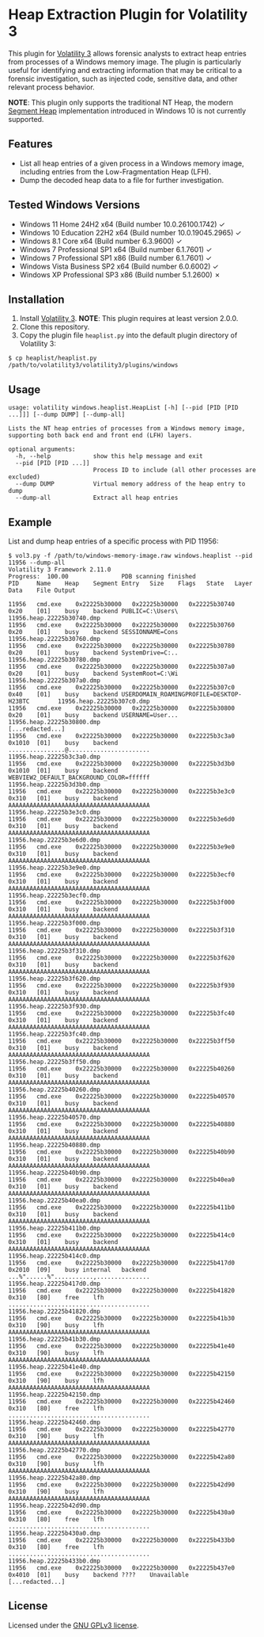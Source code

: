 # Heap Extraction Plugin for Volatility 3

This plugin for [Volatility 3](https://github.com/volatilityfoundation/volatility3/) allows forensic analysts to extract heap entries from processes of a Windows memory image. The plugin is particularly useful for identifying and extracting information that may be critical to a forensic investigation, such as injected code, sensitive data, and other relevant process behavior.

**NOTE**: This plugin only supports the traditional NT Heap, the modern [Segment Heap](https://learn.microsoft.com/en-us/windows/win32/sbscs/application-manifests#heaptype) implementation introduced in Windows 10 is not currently supported.

## Features

- List all heap entries of a given process in a Windows memory image, including entries from the Low-Fragmentation Heap (LFH).
- Dump the decoded heap data to a file for further investigation.

## Tested Windows Versions

- Windows 11 Home 24H2 x64 (Build number 10.0.26100.1742) &check;
- Windows 10 Education 22H2 x64 (Build number 10.0.19045.2965) &check;
- Windows 8.1 Core x64 (Build number 6.3.9600) &check;
- Windows 7 Professional SP1 x64 (Build number 6.1.7601) &check;
- Windows 7 Professional SP1 x86 (Build number 6.1.7601) &check;
- Windows Vista Business SP2 x64 (Build number 6.0.6002) &check;
- Windows XP Professional SP3 x86 (Build number 5.1.2600) &cross;

## Installation

1. Install [Volatility 3](https://github.com/volatilityfoundation/volatility3?tab=readme-ov-file#installing). **NOTE**: This plugin requires at least version 2.0.0.
1. Clone this repository.
3. Copy the plugin file `heaplist.py` into the default plugin directory of Volatility 3:

```shell
$ cp heaplist/heaplist.py /path/to/volatility3/volatility3/plugins/windows
```

## Usage

```
usage: volatility windows.heaplist.HeapList [-h] [--pid [PID [PID ...]]] [--dump DUMP] [--dump-all]

Lists the NT heap entries of processes from a Windows memory image, supporting both back end and front end (LFH) layers.

optional arguments:
  -h, --help            show this help message and exit
  --pid [PID [PID ...]]
                        Process ID to include (all other processes are excluded)
  --dump DUMP           Virtual memory address of the heap entry to dump
  --dump-all            Extract all heap entries
```

## Example

List and dump heap entries of a specific process with PID 11956:

```
$ vol3.py -f /path/to/windows-memory-image.raw windows.heaplist --pid 11956 --dump-all
Volatility 3 Framework 2.11.0
Progress:  100.00               PDB scanning finished                          
PID     Name    Heap    Segment Entry   Size    Flags   State   Layer   Data    File Output

11956   cmd.exe    0x22225b30000   0x22225b30000   0x22225b30740   0x20    [01]    busy    backend PUBLIC=C:\Users\        11956.heap.22225b30740.dmp
11956   cmd.exe    0x22225b30000   0x22225b30000   0x22225b30760   0x20    [01]    busy    backend SESSIONNAME=Cons        11956.heap.22225b30760.dmp
11956   cmd.exe    0x22225b30000   0x22225b30000   0x22225b30780   0x20    [01]    busy    backend SystemDrive=C:..        11956.heap.22225b30780.dmp
11956   cmd.exe    0x22225b30000   0x22225b30000   0x22225b307a0   0x20    [01]    busy    backend SystemRoot=C:\Wi        11956.heap.22225b307a0.dmp
11956   cmd.exe    0x22225b30000   0x22225b30000   0x22225b307c0   0x40    [01]    busy    backend USERDOMAIN_ROAMINGPROFILE=DESKTOP-H23BTC        11956.heap.22225b307c0.dmp
11956   cmd.exe    0x22225b30000   0x22225b30000   0x22225b30800   0x20    [01]    busy    backend USERNAME=User...        11956.heap.22225b30800.dmp
[...redacted...]
11956   cmd.exe    0x22225b30000   0x22225b30000   0x22225b3c3a0   0x1010  [01]    busy    backend ................@.......................        11956.heap.22225b3c3a0.dmp
11956   cmd.exe    0x22225b30000   0x22225b30000   0x22225b3d3b0   0x1010  [01]    busy    backend WEBVIEW2_DEFAULT_BACKGROUND_COLOR=ffffff        11956.heap.22225b3d3b0.dmp
11956   cmd.exe    0x22225b30000   0x22225b30000   0x22225b3e3c0   0x310   [01]    busy    backend AAAAAAAAAAAAAAAAAAAAAAAAAAAAAAAAAAAAAAAA        11956.heap.22225b3e3c0.dmp
11956   cmd.exe    0x22225b30000   0x22225b30000   0x22225b3e6d0   0x310   [01]    busy    backend AAAAAAAAAAAAAAAAAAAAAAAAAAAAAAAAAAAAAAAA        11956.heap.22225b3e6d0.dmp
11956   cmd.exe    0x22225b30000   0x22225b30000   0x22225b3e9e0   0x310   [01]    busy    backend AAAAAAAAAAAAAAAAAAAAAAAAAAAAAAAAAAAAAAAA        11956.heap.22225b3e9e0.dmp
11956   cmd.exe    0x22225b30000   0x22225b30000   0x22225b3ecf0   0x310   [01]    busy    backend AAAAAAAAAAAAAAAAAAAAAAAAAAAAAAAAAAAAAAAA        11956.heap.22225b3ecf0.dmp
11956   cmd.exe    0x22225b30000   0x22225b30000   0x22225b3f000   0x310   [01]    busy    backend AAAAAAAAAAAAAAAAAAAAAAAAAAAAAAAAAAAAAAAA        11956.heap.22225b3f000.dmp
11956   cmd.exe    0x22225b30000   0x22225b30000   0x22225b3f310   0x310   [01]    busy    backend AAAAAAAAAAAAAAAAAAAAAAAAAAAAAAAAAAAAAAAA        11956.heap.22225b3f310.dmp
11956   cmd.exe    0x22225b30000   0x22225b30000   0x22225b3f620   0x310   [01]    busy    backend AAAAAAAAAAAAAAAAAAAAAAAAAAAAAAAAAAAAAAAA        11956.heap.22225b3f620.dmp
11956   cmd.exe    0x22225b30000   0x22225b30000   0x22225b3f930   0x310   [01]    busy    backend AAAAAAAAAAAAAAAAAAAAAAAAAAAAAAAAAAAAAAAA        11956.heap.22225b3f930.dmp
11956   cmd.exe    0x22225b30000   0x22225b30000   0x22225b3fc40   0x310   [01]    busy    backend AAAAAAAAAAAAAAAAAAAAAAAAAAAAAAAAAAAAAAAA        11956.heap.22225b3fc40.dmp
11956   cmd.exe    0x22225b30000   0x22225b30000   0x22225b3ff50   0x310   [01]    busy    backend AAAAAAAAAAAAAAAAAAAAAAAAAAAAAAAAAAAAAAAA        11956.heap.22225b3ff50.dmp
11956   cmd.exe    0x22225b30000   0x22225b30000   0x22225b40260   0x310   [01]    busy    backend AAAAAAAAAAAAAAAAAAAAAAAAAAAAAAAAAAAAAAAA        11956.heap.22225b40260.dmp
11956   cmd.exe    0x22225b30000   0x22225b30000   0x22225b40570   0x310   [01]    busy    backend AAAAAAAAAAAAAAAAAAAAAAAAAAAAAAAAAAAAAAAA        11956.heap.22225b40570.dmp
11956   cmd.exe    0x22225b30000   0x22225b30000   0x22225b40880   0x310   [01]    busy    backend AAAAAAAAAAAAAAAAAAAAAAAAAAAAAAAAAAAAAAAA        11956.heap.22225b40880.dmp
11956   cmd.exe    0x22225b30000   0x22225b30000   0x22225b40b90   0x310   [01]    busy    backend AAAAAAAAAAAAAAAAAAAAAAAAAAAAAAAAAAAAAAAA        11956.heap.22225b40b90.dmp
11956   cmd.exe    0x22225b30000   0x22225b30000   0x22225b40ea0   0x310   [01]    busy    backend AAAAAAAAAAAAAAAAAAAAAAAAAAAAAAAAAAAAAAAA        11956.heap.22225b40ea0.dmp
11956   cmd.exe    0x22225b30000   0x22225b30000   0x22225b411b0   0x310   [01]    busy    backend AAAAAAAAAAAAAAAAAAAAAAAAAAAAAAAAAAAAAAAA        11956.heap.22225b411b0.dmp
11956   cmd.exe    0x22225b30000   0x22225b30000   0x22225b414c0   0x310   [01]    busy    backend AAAAAAAAAAAAAAAAAAAAAAAAAAAAAAAAAAAAAAAA        11956.heap.22225b414c0.dmp
11956   cmd.exe    0x22225b30000   0x22225b30000   0x22225b417d0   0x2010  [09]    busy internal   backend ...%"......%"...........,...............        11956.heap.22225b417d0.dmp
11956   cmd.exe    0x22225b30000   0x22225b30000   0x22225b41820   0x310   [80]    free    lfh     ........................................        11956.heap.22225b41820.dmp
11956   cmd.exe    0x22225b30000   0x22225b30000   0x22225b41b30   0x310   [90]    busy    lfh     AAAAAAAAAAAAAAAAAAAAAAAAAAAAAAAAAAAAAAAA        11956.heap.22225b41b30.dmp
11956   cmd.exe    0x22225b30000   0x22225b30000   0x22225b41e40   0x310   [90]    busy    lfh     AAAAAAAAAAAAAAAAAAAAAAAAAAAAAAAAAAAAAAAA        11956.heap.22225b41e40.dmp
11956   cmd.exe    0x22225b30000   0x22225b30000   0x22225b42150   0x310   [90]    busy    lfh     AAAAAAAAAAAAAAAAAAAAAAAAAAAAAAAAAAAAAAAA        11956.heap.22225b42150.dmp
11956   cmd.exe    0x22225b30000   0x22225b30000   0x22225b42460   0x310   [80]    free    lfh     ........................................        11956.heap.22225b42460.dmp
11956   cmd.exe    0x22225b30000   0x22225b30000   0x22225b42770   0x310   [90]    busy    lfh     AAAAAAAAAAAAAAAAAAAAAAAAAAAAAAAAAAAAAAAA        11956.heap.22225b42770.dmp
11956   cmd.exe    0x22225b30000   0x22225b30000   0x22225b42a80   0x310   [90]    busy    lfh     AAAAAAAAAAAAAAAAAAAAAAAAAAAAAAAAAAAAAAAA        11956.heap.22225b42a80.dmp
11956   cmd.exe    0x22225b30000   0x22225b30000   0x22225b42d90   0x310   [90]    busy    lfh     AAAAAAAAAAAAAAAAAAAAAAAAAAAAAAAAAAAAAAAA        11956.heap.22225b42d90.dmp
11956   cmd.exe    0x22225b30000   0x22225b30000   0x22225b430a0   0x310   [80]    free    lfh     ........................................        11956.heap.22225b430a0.dmp
11956   cmd.exe    0x22225b30000   0x22225b30000   0x22225b433b0   0x310   [80]    free    lfh     ........................................        11956.heap.22225b433b0.dmp
11956   cmd.exe    0x22225b30000   0x22225b30000   0x22225b437e0   0x4010  [01]    busy    backend ????    Unavailable
[...redacted...]
```

## License

Licensed under the [GNU GPLv3 license](./LICENSE).
